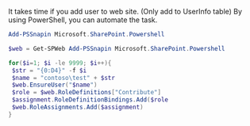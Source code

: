 It takes time if you add user to web site. (Only add to UserInfo table)
By using PowerShell, you can automate the task.

```PowerShell
Add-PSSnapin Microsoft.SharePoint.Powershell

$web = Get-SPWeb Add-PSSnapin Microsoft.SharePoint.Powershell

for($i=1; $i -le 9999; $i++){
 $str = "{0:D4}" -f $i
 $name = "contoso\test" + $str
 $web.EnsureUser("$name")
 $role = $web.RoleDefinitions["Contribute"]
 $assignment.RoleDefinitionBindings.Add($role
 $web.RoleAssignments.Add($assignment)
}
```
